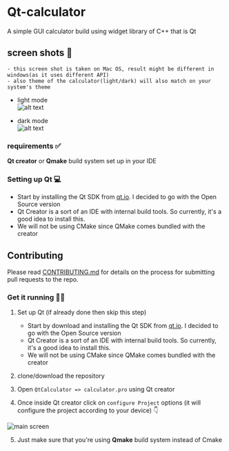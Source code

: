 # Qt-calculator 
A simple GUI calculator build using widget library of C++ that is Qt

## screen shots 📸
```
- this screen shot is taken on Mac OS, result might be different in windows(as it uses different API)
- also theme of the calculator(light/dark) will also match on your system's theme
```
- light mode<br />
![alt text](https://github.com/Arsenic-ATG/Qt-calculator/blob/master/screenshots/Screenshot%202020-06-28%20at%201.57.39%20PM.png)

- dark mode<br />
![alt text](https://github.com/Arsenic-ATG/Qt-calculator/blob/master/screenshots/Screenshot%202020-07-12%20at%209.31.30%20AM.png)

### requirements ✅
**Qt creator** or **Qmake** build system set up in your IDE

### Setting up Qt 💻
* Start by installing the Qt SDK from [qt.io](https://www.qt.io/download). I decided to go with the Open Source version
* Qt Creator is a sort of an IDE with internal build tools. So currently, it's a good idea to install this.
* We will not be using CMake since QMake comes bundled with the creator

## Contributing
Please read [CONTRIBUTING.md](https://github.com/Arsenic-ATG/Qt-calculator/blob/master/CONTRIBUTING.md) for details on the process for submitting pull requests to the repo.

### Get it running 🏃‍♂️
1. Set up Qt (if already done then skip this step)
   - Start by download and installing the Qt SDK from [qt.io](https://www.qt.io/download). I decided to go with the Open Source version
   - Qt Creator is a sort of an IDE with internal build tools. So currently, it's a good idea to install this.
   - We will not be using CMake since QMake comes bundled with the creator

2. clone/download the repository

3. Open ```QtCalculator => calculator.pro``` using Qt creator

4. Once inside Qt creator click on ```configure Project``` options (it will configure the project according to your device) 👇

![main screen](https://github.com/Arsenic-ATG/Qt-calculator/blob/master/screenshots/instructions.png)

5. Just make sure that you're using **Qmake** build system instead of Cmake

